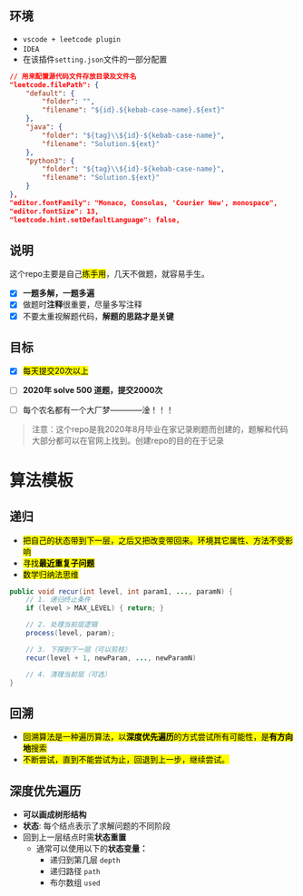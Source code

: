 ## 环境

* `vscode + leetcode plugin`
* `IDEA`
* 在该插件`setting.json`文件的一部分配置

```json
// 用来配置源代码文件存放目录及文件名
"leetcode.filePath": {
    "default": {
        "folder": "",
        "filename": "${id}.${kebab-case-name}.${ext}"
    },
    "java": {
        "folder": "${tag}\\${id}-${kebab-case-name}",
        "filename": "Solution.${ext}"
    },
    "python3": {
        "folder": "${tag}\\${id}-${kebab-case-name}",
        "filename": "Solution.${ext}"
    }
},
"editor.fontFamily": "Monaco, Consolas, 'Courier New', monospace",
"editor.fontSize": 13,
"leetcode.hint.setDefaultLanguage": false,
```

## 说明

这个repo主要是自己<mark>练手用</mark>，几天不做题，就容易手生。

- [x] **一题多解，一题多遍**
- [x] 做题时**注释**很重要，尽量多写注释
- [x] 不要太重视解题代码，**解题的思路才是关键**

## 目标

- [x] <mark>每天提交20次以上</mark>
- [ ] **2020年 solve 500 道题，提交2000次**
- [ ] 每个农名都有一个大厂梦————淦！！！


> 注意：这个repo是我2020年8月毕业在家记录刷题而创建的，题解和代码大部分都可以在官网上找到。创建repo的目的在于记录

# 算法模板

## 递归

* <mark>把自己的状态带到下一层，之后又把改变带回来。环境其它属性、方法不受影响</mark>
* <mark>寻找**最近重复子问题**</mark>
* <mark>数学归纳法思维</mark>

```java
public void recur(int level, int param1, ..., paramN) {
    // 1. 递归终止条件
    if (level > MAX_LEVEL) { return; }

    // 2. 处理当前层逻辑
    process(level, param);

    // 3. 下探到下一层（可以剪枝）
    recur(level + 1, newParam, ..., newParamN)

    // 4. 清理当前层（可选）
}
```

## 回溯

* <mark>回溯算法是一种遍历算法，以**深度优先遍历**的方式尝试所有可能性，是**有方向地**搜索</mark>
* <mark>不断尝试，直到不能尝试为止，回退到上一步，继续尝试。</mark>

## 深度优先遍历

- **可以画成树形结构**
- **状态**: 每个结点表示了求解问题的不同阶段
- 回到上一层结点时需**状态重置**
  - 通常可以使用以下的**状态变量：**
    - 递归到第几层 `depth`
    - 递归路径 `path`
    - 布尔数组 `used`